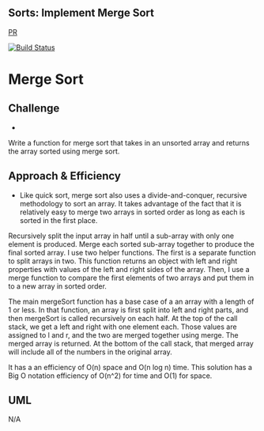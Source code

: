 ## Sorts: Implement Merge Sort
[PR](https://github.com/)

[![Build Status](https://travis-ci.org/)](https://travis-ci.org/)

# Merge Sort

## Challenge
* 
Write a function for merge sort that takes in an unsorted array and returns the array sorted using merge sort.

## Approach & Efficiency
* Like quick sort, merge sort also uses a divide-and-conquer, recursive methodology to sort an array. It takes advantage of the fact that it is relatively easy to merge two arrays in sorted order as long as each is sorted in the first place.

Recursively split the input array in half until a sub-array with only one element is produced.
Merge each sorted sub-array together to produce the final sorted array.
I use two helper functions. The first is a separate function to split arrays in two. This function returns an object with left and right properties with values of the left and right sides of the array. Then, I use a merge function to compare the first elements of two arrays and put them in to a new array in sorted order.

The main mergeSort function has a base case of a an array with a length of 1 or less. In that function, an array is first split into left and right parts, and then mergeSort is called recursively on each half. At the top of the call stack, we get a left and right with one element each. Those values are assigned to l and r, and the two are merged together using merge. The merged array is returned. At the bottom of the call stack, that merged array will include all of the numbers in the original array.

It has a an efficiency of O(n) space and O(n log n) time.
This solution has a Big O notation efficiency of O(n^2) for time and O(1) for space.

## UML
N/A